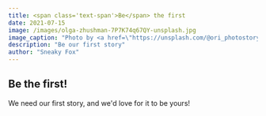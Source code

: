 ```yaml
---
title: <span class='text-span'>Be</span> the first
date: 2021-07-15
image: /images/olga-zhushman-7P7K74q67QY-unsplash.jpg
image_caption: "Photo by <a href=\"https://unsplash.com/@ori_photostory?utm_source=unsplash&utm_medium=referral&utm_content=creditCopyText\">Olga Zhushman</a> on <a href=\"https://unsplash.com/s/photos/avocado?utm_source=unsplash&utm_medium=referral&utm_content=creditCopyText\">Unsplash</a>"
description: "Be our first story"
author: "Sneaky Fox"
---
```


## <span class='text-span'>Be</span> the first!

We need our first story, and we'd love for it to be yours!
